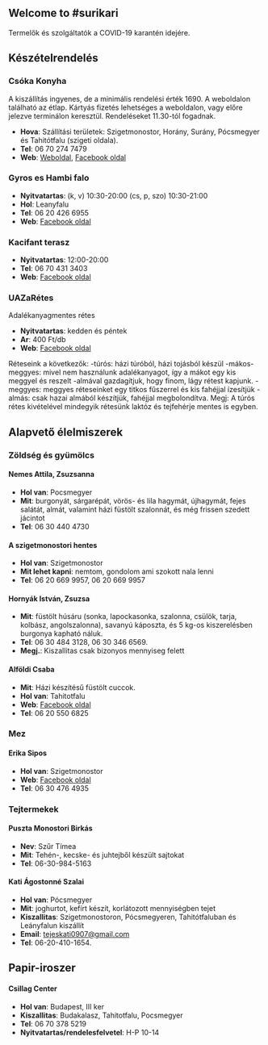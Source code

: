 ## Welcome to #surikari

Termelők és szolgáltatók a COVID-19 karantén idejére.

## Készételrendelés

### Csóka Konyha
A kiszállítás ingyenes, de a minimális rendelési érték 1690. A weboldalon található az étlap. Kártyás fizetés lehetséges a weboldalon, vagy előre jelezve terminálon keresztül. Rendeléseket 11.30-tól fogadnak.

* **Hova**: Szállítási területek: Szigetmonostor, Horány, Surány, Pócsmegyer és Tahitótfalu (szigeti oldala).
* **Tel**: 06 70 274 7479
* **Web**: [Weboldal](http://www.csokakonyha.hu/), [Facebook oldal](https://www.facebook.com/csokakonyha)

### Gyros es Hambi falo

* **Nyitvatartas**: (k, v) 10:30-20:00 (cs, p, szo) 10:30-21:00
* **Hol**: Leanyfalu
* **Tel**: 06 20 426 6955
* **Web**: [Facebook oldal](https://www.facebook.com/Gyros-%C3%A9s-Hambi-Fal%C3%B3-111169313822668)

### Kacifant terasz

* **Nyitvatartas**: 12:00-20:00
* **Tel**: 06 70 431 3403
* **Web**: [Facebook oldal](https://www.facebook.com/kacifantterasz/)

### UAZaRétes

Adalékanyagmentes rétes
* **Nyitvatartas**: kedden és péntek
* **Ar**: 400 Ft/db
* **Web**: [Facebook oldal](https://www.facebook.com/uazareteshazhozszallitas/)

Réteseink a következők:
-túrós: házi túróból, házi tojásból készül
-mákos-meggyes: mivel nem használunk adalékanyagot, így a mákot egy kis meggyel és reszelt -almával gazdagítjuk, hogy finom, lágy rétest kapjunk.
-meggyes: meggyes réteseinket egy titkos fűszerrel és kis fahéjjal ízesítjük
-almás: csak hazai almából készítjük, fahéjjal megbolondítva.
Megj: A túrós rétes kivételével mindegyik rétesünk laktóz és tejfehérje mentes is egyben.

## Alapvető élelmiszerek

### Zöldség és gyümölcs

#### Nemes Attila, Zsuzsanna

* **Hol van**: Pocsmegyer
* **Mit**: burgonyát, sárgarépát, vörös- és lila hagymát, újhagymát, fejes salátát, almát, valamint házi füstölt szalonnát, és még frissen szedett jácintot
* **Tel**:  06 30 440 4730

#### A szigetmonostori hentes

* **Hol van**: Szigetmonostor
* **Mit lehet kapni**: nemtom, gondolom ami szokott nala lenni
* **Tel**: 06 20 669 9957, 06 20 669 9957

#### Hornyák István, Zsuzsa

* **Mit**: füstölt húsáru (sonka, lapockasonka, szalonna, csülök, tarja, kolbász, angolszalonna), savanyú káposzta, és 5 kg-os kiszerelésben burgonya kapható náluk.
* **Tel**: 06 30 484 3128, 06 30 346 6569.
* **Megj.**: Kiszallitas csak bizonyos mennyiseg felett

#### Alföldi Csaba

* **Mit**: Házi készítésű füstölt cuccok.
* **Hol van**: Tahitotfalu
* **Web**: [Facebook oldal](https://www.facebook.com/Alf%C3%B6ldi-Csaba-kistermel%C5%91-H%C3%A1zi-k%C3%A9sz%C3%ADt%C3%A9s%C5%B1-f%C3%BCst%C3%B6lt-term%C3%A9kek-106518897651438)
* **Tel**: 06 20 550 6825

### Mez

#### Erika Sipos

* **Hol van**: Szigetmonostor
* **Web**: [Facebook oldal](https://www.facebook.com/F%C3%BCzeserd%C5%91-M%C3%A9h%C3%A9szet-2377845572278606)
* **Tel**: 06 30 476 4935

### Tejtermekek

#### Puszta Monostori Birkás

* **Nev**: Szűr Tímea
* **Mit**: Tehén-, kecske- és juhtejből készült sajtokat
* **Tel**: 06-30-984-5163

#### Kati Ágostonné Szalai

* **Hol van**: Pócsmegyer
* **Mit**: joghurtot, kefírt készít, korlátozott mennyiségben tejet
* **Kiszallitas**:  Szigetmonostoron, Pócsmegyeren, Tahitótfaluban és Leányfalun kiszállít
* **Email**: tejeskati0907@gmail.com
* **Tel**: 06-20-410-1654.

## Papir-iroszer

#### Csillag Center
* **Hol van**: Budapest, III ker
* **Kiszallitas**: Budakalasz, Tahitotfalu, Pocsmegyer
* **Tel**: 06 70 378 5219
* **Nyitvatartas/rendelesfelvetel**: H-P 10-14
